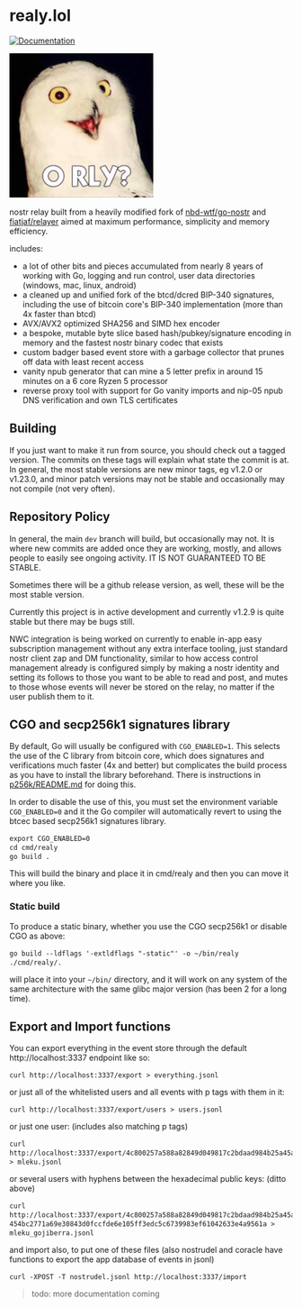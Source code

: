 # realy.lol

[![Documentation](https://img.shields.io/badge/godoc-documentation-brightgreen.svg)](https://pkg.go.dev/realy.lol)

![realy.png](./realy.png)

nostr relay built from a heavily modified fork
of [nbd-wtf/go-nostr](https://github.com/nbd-wtf/go-nostr)
and [fiatjaf/relayer](https://github.com/fiatjaf/relayer) aimed at maximum performance,
simplicity and memory efficiency.

includes:

- a lot of other bits and pieces accumulated from nearly 8 years of working with Go, logging and
  run control, user data directories (windows, mac, linux, android)
- a cleaned up and unified fork of the btcd/dcred BIP-340 signatures, including the use of
  bitcoin core's BIP-340 implementation (more than 4x faster than btcd)
- AVX/AVX2 optimized SHA256 and SIMD hex encoder
- a bespoke, mutable byte slice based hash/pubkey/signature encoding in memory and the fastest
  nostr binary codec that exists
- custom badger based event store with a garbage collector that prunes off data with least recent
  access
- vanity npub generator that can mine a 5 letter prefix in around 15 minutes on a 6 core Ryzen 5
  processor
- reverse proxy tool with support for Go vanity imports and nip-05 npub DNS verification and own
  TLS certificates

## Building

If you just want to make it run from source, you should check out a tagged version. The commits on these tags will 
explain what state the commit is at. In general, the most stable versions are new minor tags, eg v1.2.0 or v1.23.0, and minor 
patch versions may not be stable and occasionally may not compile (not very often).

## Repository Policy

In general, the main `dev` branch will build, but occasionally may not. It is where new commits are added once they are 
working, mostly, and allows people to easily see ongoing activity. IT IS NOT GUARANTEED TO BE STABLE.

Sometimes there will be a github release version, as well, these will be the most stable version.

Currently this project is in active development and currently v1.2.9 is quite stable but there may be bugs still.

NWC integration is being worked on currently to enable in-app easy subscription management without any extra interface
tooling, just standard nostr client zap and DM functionality, similar to how access control management already is 
configured simply by making a nostr identity and setting its follows to those you want to be able to read and post, and 
mutes to those whose events will never be stored on the relay, no matter if the user publish them to it.

## CGO and secp256k1 signatures library

By default, Go will usually be configured with `CGO_ENABLED=1`. This selects the use of the 
C library from bitcoin core, which does signatures and verifications much faster (4x and better)
but complicates the build process as you have to install the library beforehand. There is
instructions in [p256k/README.md](p256k/README.md) for doing this.

In order to disable the use of this, you must set the environment variable `CGO_ENABLED=0` and
it the Go compiler will automatically revert to using the btcec based secp256k1 signatures 
library.

    export CGO_ENABLED=0
    cd cmd/realy
    go build .

This will build the binary and place it in cmd/realy and then you can move it where you like.

### Static build

To produce a static binary, whether you use the CGO secp256k1 or disable CGO as above:

    go build --ldflags '-extldflags "-static"' -o ~/bin/realy ./cmd/realy/.

will place it into your `~/bin/` directory, and it will work on any system of the same architecture with the same glibc major version (has been 2 for a long time).

## Export and Import functions

You can export everything in the event store through the default http://localhost:3337 endpoint
like so:

    curl http://localhost:3337/export > everything.jsonl

or just all of the whitelisted users and all events with p tags with them in it:

    curl http://localhost:3337/export/users > users.jsonl

or just one user: (includes also matching p tags)

    curl http://localhost:3337/export/4c800257a588a82849d049817c2bdaad984b25a45ad9f6dad66e47d3b47e3b2f > mleku.jsonl

or several users with hyphens between the hexadecimal public keys: (ditto above)

    curl http://localhost:3337/export/4c800257a588a82849d049817c2bdaad984b25a45ad9f6dad66e47d3b47e3b2f-454bc2771a69e30843d0fccfde6e105ff3edc5c6739983ef61042633e4a9561a > mleku_gojiberra.jsonl


and import also, to put one of these files (also nostrudel and coracle have functions to 
export the app database of events in jsonl)

    curl -XPOST -T nostrudel.jsonl http://localhost:3337/import

> todo: more documentation coming